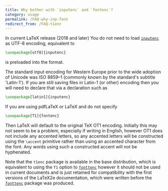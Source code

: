 ```yaml
---
title: Why bother with `inputenc` and `fontenc`?
category: usage
permalink: /FAQ-why-inp-font
redirect_from: /FAQ-t1enc
---
```




In current LaTeX release (2018 and later) You do not need to load
[`inputenc`](https://ctan.org/pkg/inputenc) as UTF-8 encoding, equivalent to
```latex
\usepackage[utf8]{inputenc}
```
is preloaded into the format.

The standard input encoding for Western Europe prior to the wide adoption
of Unicode was ISO&nbsp;8859&ndash;1 (commonly known by the standard's
subtitle 'Latin-1'). If you are still saving files in
Latin-1 (or other) encoding then you will need to declare that via
a declaration such as
```latex
\usepackage[latin1]{inputenc}
```

If you are using pdfLaTeX or LaTeX and do not specify
```latex
\usepackage[T1]{fontenc}
```

Then LaTeX will default to the original TeX OT1 encoding. Initially
this may not seem to be a problem, especially if writing in English,
however OT1 does not include any accented letters, so any accented
letters will be constructed using the `\accent` primitive rather than
using an accented character from the font. Any words using such a constructed
accent will not be hyphenated.

Note that the `t1enc` package is available in the base distribution,
which is equivalent to using the `T1` option to
[`fonttenc`](https://ctan.org/fontenc/inputenc) however it should not
be used in current documents and is just retained for compatibility
with the first versions of the LaTeX2e documentation, which were
written before the [`fonttenc`](https://ctan.org/fontenc/inputenc)
package was produced.

 
